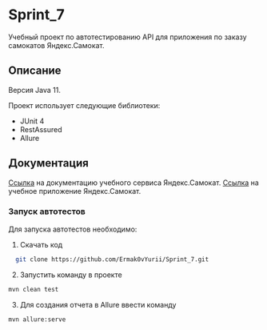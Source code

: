 # Sprint_7

Учебный проект по автотестированию API для приложения по заказу самокатов Яндекс.Самокат.

## Описание

Версия Java 11.

Проект использует следующие библиотеки:
- JUnit 4
- RestAssured
- Allure

## Документация

[Ссылка](https://qa-scooter.praktikum-services.ru/docs/) на документацию учебного сервиса Яндекс.Самокат.
[Ссылка](http://qa-scooter.praktikum-services.ru) на учебное приложение Яндекс.Самокат.

### Запуск автотестов

Для запуска автотестов необходимо:

1. Скачать код

 ```sh
   git clone https://github.com/Ermak0vYurii/Sprint_7.git
   ```

2. Запустить команду в проекте

```sh
mvn clean test
```

3. Для создания отчета в Allure ввести команду

```sh
mvn allure:serve
```

